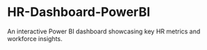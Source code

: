 # HR-Dashboard-PowerBI
An interactive Power BI dashboard showcasing key HR metrics and workforce insights.
